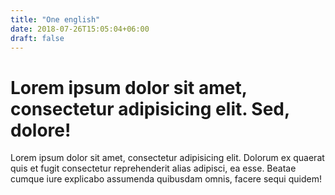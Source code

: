 ```yaml
---
title: "One english"
date: 2018-07-26T15:05:04+06:00
draft: false
---
```


<h1>Lorem ipsum dolor sit amet, consectetur adipisicing elit. Sed, dolore!</h1>
<p>Lorem ipsum dolor sit amet, consectetur adipisicing elit. Dolorum ex quaerat quis et fugit consectetur reprehenderit alias adipisci, ea esse. Beatae cumque iure explicabo assumenda quibusdam omnis, facere sequi quidem!</p>